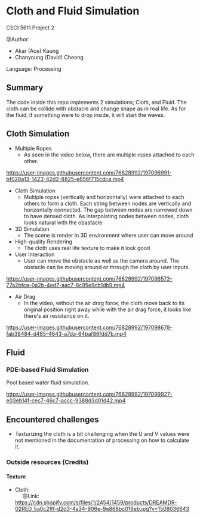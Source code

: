 # Cloth and Fluid Simulation

CSCI 5611 Project 2

@Author: 
- Akar (Ace) Kaung 
- Chanyoung (David) Cheong

Language: Processing

## Summary
The code inside this repo implements 2 simulations; Cloth, and Fluid. The cloth can be collide with obstacle and change shape as in real life. As for the fluid, if something were to drop inside, it will start the waves.

## Cloth Simulation

- Multiple Ropes
  - As seen in the video below, there are multiple ropes attached to each other.

https://user-images.githubusercontent.com/76828992/197096991-bf028a13-1423-42d2-8825-e656f715cdca.mp4

- Cloth Simulation
  - Multiple ropes (vertically and horizontally) were attached to each others to form a cloth. Each string between nodes are vertically and horizontally connected. The gap between nodes are narrowed down to have densed cloth. As interpolating nodes between nodes, cloth looks natural with the obastacle
- 3D Simulation
  - The scene is render in 3D environment where user can move around 
- High-quality Rendering
  - The cloth uses real life texture to make it look good
- User Interaction
  - User can move the obstacle as well as the camera around. The obstacle can be moving around or through the cloth by user inputs.
 
https://user-images.githubusercontent.com/76828992/197096573-77a2bfca-0a2b-4ed7-aac7-8c95e9cb1db9.mp4

- Air Drag
  - In the video, without the air drag force, the cloth move back to its original position right away while with the air drag force, it looks like there's air resistance on it.

https://user-images.githubusercontent.com/76828992/197098678-fab38484-d485-4643-a7da-64baf86fdd7b.mp4

## Fluid
### PDE-based Fluid Simulation
Pool based water fluid simulation.

https://user-images.githubusercontent.com/76828992/197099927-e03eb14f-cec7-46c7-accc-9388d3d01d42.mp4

## Encountered challenges
- Texturizing the cloth is a bit challenging when the U and V values were not mentioned in the documentation of processing on how to calculate it.

### Outside resources (Credits)
#### Texture
- Cloth: <br>
&nbsp;&nbsp;&nbsp;&nbsp;&nbsp;@Link: https://cdn.shopify.com/s/files/1/2454/1459/products/DREAMDR-02RED_5a0c2fff-d2d3-4a34-906e-9e868bc016eb.jpg?v=1508036643
